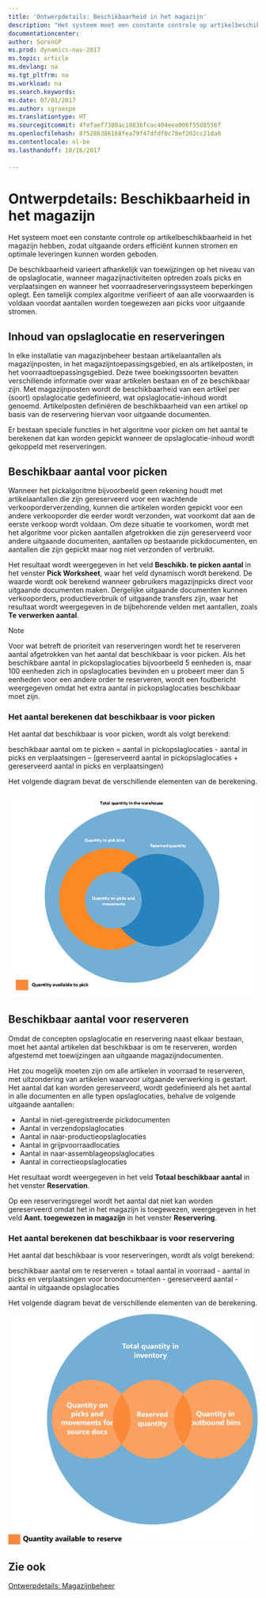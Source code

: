 ```yaml
---
title: 'Ontwerpdetails: Beschikbaarheid in het magazijn'
description: "Het systeem moet een constante controle op artikelbeschikbaarheid in het magazijn hebben, zodat uitgaande orders efficiënt kunnen stromen en optimale leveringen kunnen worden geboden."
documentationcenter: 
author: SorenGP
ms.prod: dynamics-nav-2017
ms.topic: article
ms.devlang: na
ms.tgt_pltfrm: na
ms.workload: na
ms.search.keywords: 
ms.date: 07/01/2017
ms.author: sgroespe
ms.translationtype: HT
ms.sourcegitcommit: 4fefaef7380ac10836fcac404eea006f55d8556f
ms.openlocfilehash: 875286386168fea79f47dfdf0c78ef202cc21da0
ms.contentlocale: nl-be
ms.lasthandoff: 10/16/2017

---
```

# <a name="design-details-availability-in-the-warehouse"></a>Ontwerpdetails: Beschikbaarheid in het magazijn
Het systeem moet een constante controle op artikelbeschikbaarheid in het magazijn hebben, zodat uitgaande orders efficiënt kunnen stromen en optimale leveringen kunnen worden geboden.  

 De beschikbaarheid varieert afhankelijk van toewijzingen op het niveau van de opslaglocatie, wanneer magazijnactiviteiten optreden zoals picks en verplaatsingen en wanneer het voorraadreserveringssysteem beperkingen oplegt. Een tamelijk complex algoritme verifieert of aan alle voorwaarden is voldaan voordat aantallen worden toegewezen aan picks voor uitgaande stromen.  

## <a name="bin-content-and-reservations"></a>Inhoud van opslaglocatie en reserveringen  
 In elke installatie van magazijnbeheer bestaan artikelaantallen als magazijnposten, in het magazijntoepassingsgebied, en als artikelposten, in het voorraadtoepassingsgebied. Deze twee boekingssoorten bevatten verschillende informatie over waar artikelen bestaan en of ze beschikbaar zijn. Met magazijnposten wordt de beschikbaarheid van een artikel per (soort) opslaglocatie gedefinieerd, wat opslaglocatie-inhoud wordt genoemd. Artikelposten definiëren de beschikbaarheid van een artikel op basis van de reservering hiervan voor uitgaande documenten.  

 Er bestaan speciale functies in het algoritme voor picken om het aantal te berekenen dat kan worden gepickt wanneer de opslaglocatie-inhoud wordt gekoppeld met reserveringen.  

## <a name="quantity-available-to-pick"></a>Beschikbaar aantal voor picken  
 Wanneer het pickalgoritme bijvoorbeeld geen rekening houdt met artikelaantallen die zijn gereserveerd voor een wachtende verkooporderverzending, kunnen die artikelen worden gepickt voor een andere verkooporder die eerder wordt verzonden, wat voorkomt dat aan de eerste verkoop wordt voldaan. Om deze situatie te voorkomen, wordt met het algoritme voor picken aantallen afgetrokken die zijn gereserveerd voor andere uitgaande documenten, aantallen op bestaande pickdocumenten, en aantallen die zijn gepickt maar nog niet verzonden of verbruikt.  

 Het resultaat wordt weergegeven in het veld **Beschikb. te picken aantal** in het venster **Pick Worksheet**, waar het veld dynamisch wordt berekend. De waarde wordt ook berekend wanneer gebruikers magazijnpicks direct voor uitgaande documenten maken. Dergelijke uitgaande documenten kunnen verkooporders, productieverbruik of uitgaande transfers zijn, waar het resultaat wordt weergegeven in de bijbehorende velden met aantallen, zoals **Te verwerken aantal**.  

> [!NOTE]  
>  Voor wat betreft de prioriteit van reserveringen wordt het te reserveren aantal afgetrokken van het aantal dat beschikbaar is voor picken. Als het beschikbare aantal in pickopslaglocaties bijvoorbeeld 5 eenheden is, maar 100 eenheden zich in opslaglocaties bevinden en u probeert meer dan 5 eenheden voor een andere order te reserveren, wordt een foutbericht weergegeven omdat het extra aantal in pickopslaglocaties beschikbaar moet zijn.  

### <a name="calculating-the-quantity-available-to-pick"></a>Het aantal berekenen dat beschikbaar is voor picken  
 Het aantal dat beschikbaar is voor picken, wordt als volgt berekend:  

 beschikbaar aantal om te picken = aantal in pickopslaglocaties - aantal in picks en verplaatsingen – (gereserveerd aantal in pickopslaglocaties + gereserveerd aantal in picks en verplaatsingen)  

 Het volgende diagram bevat de verschillende elementen van de berekening.  

 ![Beschikbaar te picken aantal met reserveringsoverlapping](media/design_details_warehouse_management_availability_2.png "design_details_warehouse_management_availability_2")  

## <a name="quantity-available-to-reserve"></a>Beschikbaar aantal voor reserveren  
 Omdat de concepten opslaglocatie en reservering naast elkaar bestaan, moet het aantal artikelen dat beschikbaar is om te reserveren, worden afgestemd met toewijzingen aan uitgaande magazijndocumenten.  

 Het zou mogelijk moeten zijn om alle artikelen in voorraad te reserveren, met uitzondering van artikelen waarvoor uitgaande verwerking is gestart. Het aantal dat kan worden gereserveerd, wordt gedefinieerd als het aantal in alle documenten en alle typen opslaglocaties, behalve de volgende uitgaande aantallen:  

-   Aantal in niet-geregistreerde pickdocumenten  
-   Aantal in verzendopslaglocaties  
-   Aantal in naar-productieopslaglocaties  
-   Aantal in grijpvoorraadlocaties  
-   Aantal in naar-assemblageopslaglocaties  
-   Aantal in correctieopslaglocaties  

 Het resultaat wordt weergegeven in het veld **Totaal beschikbaar aantal** in het venster **Reservation**.  

 Op een reserveringsregel wordt het aantal dat niet kan worden gereserveerd omdat het in het magazijn is toegewezen, weergegeven in het veld **Aant. toegewezen in magazijn** in het venster **Reservering**.  

### <a name="calculating-the-quantity-available-to-reserve"></a>Het aantal berekenen dat beschikbaar is voor reservering  
 Het aantal dat beschikbaar is voor reserveringen, wordt als volgt berekend:  

 beschikbaar aantal om te reserveren = totaal aantal in voorraad - aantal in picks en verplaatsingen voor brondocumenten - gereserveerd aantal - aantal in uitgaande opslaglocaties  

 Het volgende diagram bevat de verschillende elementen van de berekening.  

 ![Beschikbaar voor reserveren, per magazijntoewijzingen](media/design_details_warehouse_management_availability_3.png "design_details_warehouse_management_availability_3")  

## <a name="see-also"></a>Zie ook  
 [Ontwerpdetails: Magazijnbeheer](design-details-warehouse-management.md)

